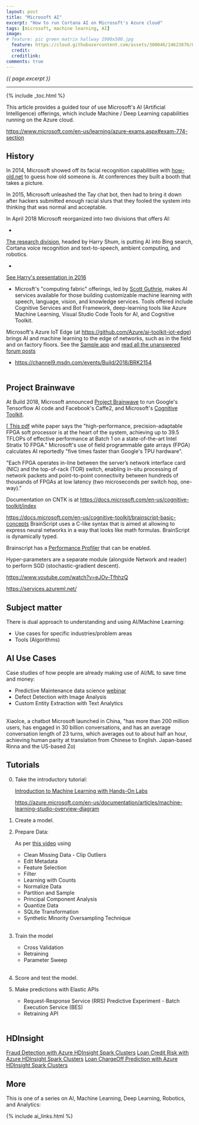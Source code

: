 ```yaml
---
layout: post
title: "Microsoft AI"
excerpt: "How to run Cortana AI on Microsoft's Azure cloud"
tags: [microsoft, machine learning, AI]
image:
# feature: pic green matrix hallway 1900x500.jpg
  feature: https://cloud.githubusercontent.com/assets/300046/14623876/07afd066-0593-11e6-933a-2e596511ac67.jpg
  credit: 
  creditlink: 
comments: true
---
```

<i>{{ page.excerpt }}</i>
<hr />

{% include _toc.html %}

This article provides a guided tour of use Microsoft's AI (Artificial Intelligence) offerings, which include Machine / Deep Learning capabilities running on the Azure cloud.

https://www.microsoft.com/en-us/learning/azure-exams.aspx#exam-774-section

## History

In 2014, Microsoft showed off its facial recognition capabilities with
<a target="_blank" href="https://www.how-old.net/">how-old.net</a>
to guess how old someone is. At conferences they built a booth that takes a picture.

In 2015, Microsoft unleashed the Tay chat bot, then had to bring it down after hackers submitted enough racial slurs that they fooled the system into thinking that was normal and acceptable. 

In April 2018 Microsoft reorganized into two divisions that offers AI:

* <a target="_blank" href="https://www.microsoft.com/en-us/research/project/machine-learning-edge/">
The research division</a>, headed by Harry Shum, is putting AI into Bing search, Cortana voice recognition and text-to-speech, ambient computing, and robotics.

   * <a target="_blank" href="https://www.youtube.com/watch?v=_Hg9QKBhERw">
   See Harry's presentation in 2016</a>

* Microsft's "computing fabric" offerings, led by <a target="_blank" href="https://www.linkedin.com/in/guthriescott/">Scott Guthrie</a>, makes AI services available for those building customizable machine learning with speech, language, vision, and knowledge services. Tools offered include Cognitive Services and Bot Framework, deep-learning tools like Azure Machine Learning, Visual Studio Code Tools for AI, and Cognitive Toolkit.

Microsoft's Azure IoT Edge (at <a target="_blank" href="https://github.com/Azure/ai-toolkit-iot-edge"> https://github.com/Azure/ai-toolkit-iot-edge</a>) brings AI and machine learning to the edge of networks, such as in the field and on factory floors. See the <a target="_blank" href="https://gallery.azure.ai/Solution/IoT-Edge-2">Sample app</a> and <a target="_blank" href="https://social.msdn.microsoft.com/forums/azure/en-US/home?forum=MachineLearning">read all the unanswered forum posts</a>

   * https://channel9.msdn.com/events/Build/2018/BRK2154
   <br /><br />

## Project Brainwave

At Build 2018, Microsoft announced <a target="_blank" href="https://www.microsoft.com/en-us/research/publication/serving-dnns-real-time-datacenter-scale-project-brainwave/">Project Brainwave</a> to run Google's Tensorflow AI code and Facebook's Caffe2, and Microsoft's <a href="https://wilsonmar.github.io/CNTK/">Cognitive Toolkit</a>. 

[<a target="_blank" href="https://www.microsoft.com/en-us/research/publication/serving-dnns-real-time-datacenter-scale-project-brainwave/">
This pdf</a> white paper says the "high-performance, precision-adaptable FPGA soft processor is at the heart of the system, achieving up to 39.5 TFLOPs of effective performance at Batch 1 on a state-of-the-art Intel Stratix 10 FPGA."
Microsoft's use of field programmable gate arrays (FPGA) calculates AI reportedly "five times faster than Google's TPU hardware".

"Each FPGA operates in-line between the server’s network interface card (NIC) and the top-of-rack (TOR) switch, enabling in-situ processing of network packets and point-to-point connectivity between hundreds of thousands of FPGAs at low latency (two microseconds per switch hop, one-way)."

Documentation on CNTK is at <a target="_blank" href="
https://docs.microsoft.com/en-us/cognitive-toolkit/index">
https://docs.microsoft.com/en-us/cognitive-toolkit/index</a>

https://docs.microsoft.com/en-us/cognitive-toolkit/brainscript-basic-concepts
BrainScript uses a C-like syntax that is aimed at allowing to express neural networks in a way that looks like math formulas. BrainScript is dynamically typed.

Brainscript has a <a target="_blank" href="https://docs.microsoft.com/en-us/cognitive-toolkit/BrainScript-and-Python-Performance-Profiler">
Performance Profiler</a> that can be enabled.

Hyper-parameters are a separate module (alongside Network and reader) 
to perform SGD (stochastic-gradient descent).

https://www.youtube.com/watch?v=eJOv-TfhhzQ

https://services.azureml.net/

## Subject matter

There is dual approach to understanding and using AI/Machine Learning:

   * Use cases for specific industries/problem areas
   * Tools (Algorithms)

## AI Use Cases

Case studies of how people are already making use of AI/ML to save time and money:

   * Predictive Maintenance data science <a target="_blank" href="https://info.microsoft.com/CO-AAIoT-WBNR-FY16-07Jul-05-Predictive-Maintenance-Registration.html">webinar</a>
   * Defect Detection with Image Analysis
   * Custom Entity Extraction with Text Analytics
   <br /><br />

XiaoIce, a chatbot Microsoft launched in China, "has more than 200 million users, has engaged in 30 billion conversations, and has an average conversation length of 23 turns, which averages out to about half an hour, achieving human parity at translation from Chinese to English.
 Japan-based Rinna and the US-based Zo)


## Tutorials

0. Take the introductory tutorial:

   <a target="_blank" href="https://gallery.azure.ai/Collection/Introduction-to-Machine-Learning-with-Hands-On-Labs-1">
   Introduction to Machine Learning with Hands-On Labs</a>

   <a target="_blank" href="
   https://azure.microsoft.com/en-us/documentation/articles/machine-learning-studio-overview-diagram/">
   https://azure.microsoft.com/en-us/documentation/articles/machine-learning-studio-overview-diagram</a>

0. Create a model.

0. Prepare Data:

   As per <a target="_blank" href="https://channel9.msdn.com/Blogs/Windows-Azure/Preprocessing-Data-in-Azure-ML-Studio?ocid=player">this video</a>
   using

   - Clean Missing Data - Clip Outliers
   - Edit Metadata
   - Feature Selection
   - Filter
   - Learning with Counts
   - Normalize Data
   - Partition and Sample
   - Principal Component Analysis
   - Quantize Data
   - SQLite Transformation
   - Synthetic Minority Oversampling Technique
   <br /><br />
   
0. Train the model

   * Cross Validation
   * Retraining
   * Parameter Sweep
   <br /><br />

0. Score and test the model.

0. Make predictions with Elastic APIs

   - Request-Response Service (RRS) Predictive Experiment - Batch Execution Service (BES)
   - Retraining API
   <br /><br />

<a name="HDInsight"></a>

## HDInsight

<a target="_blank" href="https://gallery.azure.ai/Solution/Fraud-Detection-with-Azure-HDInsight-Spark-Clusters-2">
Fraud Detection with Azure HDInsight Spark Clusters</a>

<a target="_blank" href="https://gallery.azure.ai/Solution/Loan-Credit-Risk-with-Azure-HDInsight-Spark-Clusters">
Loan Credit Risk with Azure HDInsight Spark Clusters</a>

<a target="_blank" href="https://gallery.azure.ai/Solution/Loan-ChargeOff-Prediction-with-Azure-HDInsight-Spark-Clusters">
Loan ChargeOff Prediction with Azure HDInsight Spark Clusters</a>

## More

This is one of a series on AI, Machine Learning, Deep Learning, Robotics, and Analytics:

{% include ai_links.html %}
